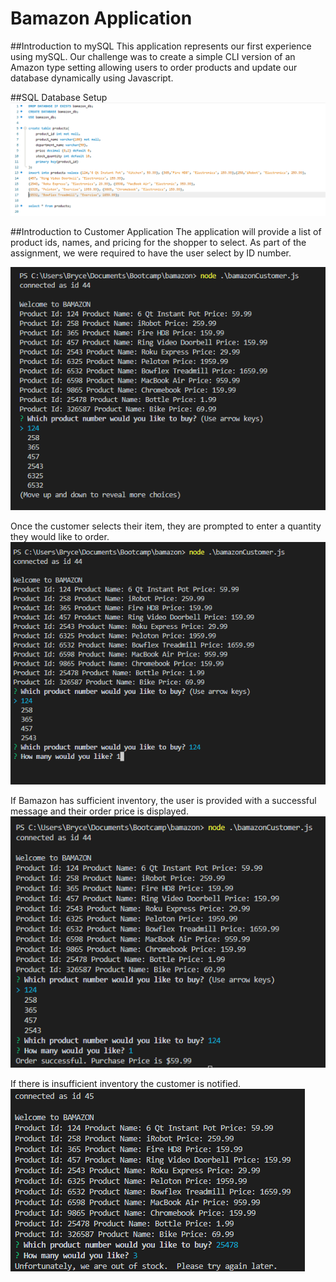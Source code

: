 # Bamazon Application


##Introduction to mySQL
This application represents our first experience using mySQL.  Our challenge was to create a simple CLI version of an Amazon type setting allowing users to order products and update our database dynamically using Javascript.

##SQL Database Setup
![sql setup code](./images/sql.PNG)

##Introduction to Customer Application
The application will provide a list of product ids, names, and pricing for the shopper to select.  As part of the assignment, we were required to have the user select by ID number.

![First customer screen](./images/customer1.PNG)

Once the customer selects their item, they are prompted to enter a quantity they would like to order.
![Second customer screen](./images/customer2.PNG)

If Bamazon has sufficient inventory, the user is provided with a successful message and their order price is displayed.
![Confirmation message](/images/customer3.PNG)

If there is insufficient inventory the customer is notified.
![Out of stock message](/images/customer4.PNG)

